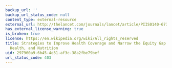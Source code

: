 ```yaml
---
backup_url: ''
backup_url_status_code: null
content_type: external-resource
external_url: http://thelancet.com/journals/lancet/article/PIIS0140-6736(12)61423-8/
has_external_license_warning: true
is_broken: true
license: https://en.wikipedia.org/wiki/All_rights_reserved
title: Strategies to Improve Health Coverage and Narrow the Equity Gap in Child Survival,
  Health, and Nutrition
uid: 297960a9-6b45-4e31-af3c-38a2fbe79bef
url_status_code: 403
---
```

